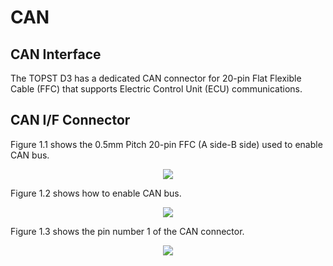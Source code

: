 <h1>
  CAN
</h1>

## CAN Interface  

The TOPST D3 has a dedicated CAN connector for 20-pin Flat Flexible Cable (FFC) that supports Electric Control Unit (ECU) communications.  


## CAN I/F Connector  

Figure 1.1 shows the 0.5mm Pitch 20-pin FFC (A side-B side) used to enable CAN bus.  
<p align="center"><img src="https://github.com/Topst-Dev/Documentation/assets/161264431/b4813d03-df21-4616-a4ae-8789de5105cb"></p>  

Figure 1.2 shows how to enable CAN bus.  
<p align="center"><img src="https://github.com/Topst-Dev/Documentation/assets/161264431/778b3014-cc8a-4d02-9fe5-1fe953c3dfaa"></p>  

Figure 1.3 shows the pin number 1 of the CAN connector.  
<p align="center"><img src="https://github.com/Topst-Dev/Documentation/assets/161264431/c4bc2cd0-512a-45bb-8dac-4bfb60c75385"></p>  


